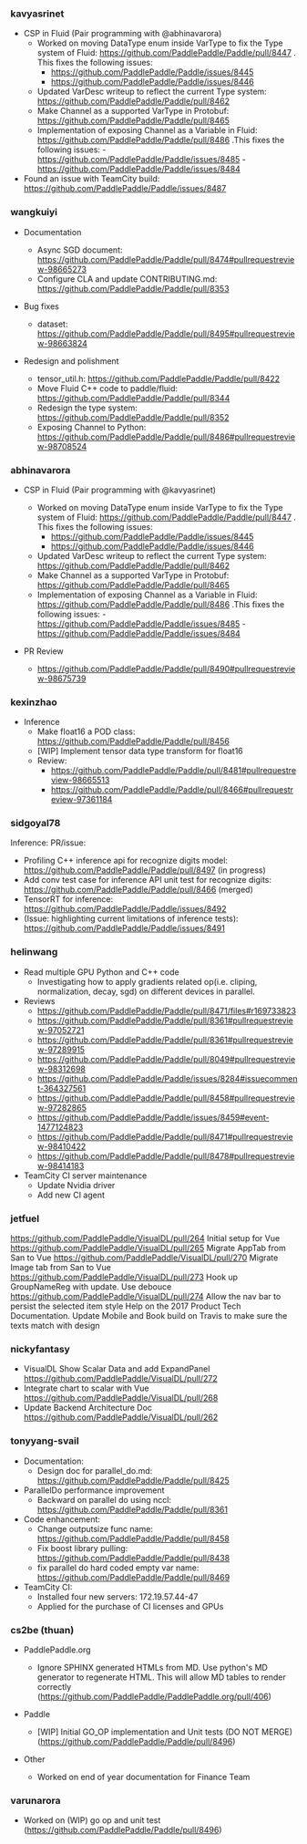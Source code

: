 ### kavyasrinet
- CSP in Fluid (Pair programming with @abhinavarora)
  - Worked on moving DataType enum inside VarType to fix the Type system of Fluid: 
    https://github.com/PaddlePaddle/Paddle/pull/8447 . This fixes the following issues:
      - https://github.com/PaddlePaddle/Paddle/issues/8445
      - https://github.com/PaddlePaddle/Paddle/issues/8446
  - Updated VarDesc writeup to reflect the current Type system: https://github.com/PaddlePaddle/Paddle/pull/8462
  - Make Channel as a supported VarType in Protobuf: https://github.com/PaddlePaddle/Paddle/pull/8465
  - Implementation of exposing Channel as a Variable in Fluid: https://github.com/PaddlePaddle/Paddle/pull/8486 
    .This fixes the following issues:
    -https://github.com/PaddlePaddle/Paddle/issues/8485
    -https://github.com/PaddlePaddle/Paddle/issues/8484
- Found an issue with TeamCity build: https://github.com/PaddlePaddle/Paddle/issues/8487 


### wangkuiyi

- Documentation
  - Async SGD document: https://github.com/PaddlePaddle/Paddle/pull/8474#pullrequestreview-98665273
  - Configure CLA and update CONTRIBUTING.md: https://github.com/PaddlePaddle/Paddle/pull/8353

- Bug fixes
  - dataset: https://github.com/PaddlePaddle/Paddle/pull/8495#pullrequestreview-98663824

- Redesign and polishment
  - tensor_util.h: https://github.com/PaddlePaddle/Paddle/pull/8422
  - Move Fluid C++ code to paddle/fluid: https://github.com/PaddlePaddle/Paddle/pull/8344
  - Redesign the type system: https://github.com/PaddlePaddle/Paddle/pull/8352
  - Exposing Channel to Python: https://github.com/PaddlePaddle/Paddle/pull/8486#pullrequestreview-98708524

### abhinavarora
- CSP in Fluid (Pair programming with @kavyasrinet)
  - Worked on moving DataType enum inside VarType to fix the Type system of Fluid: 
    https://github.com/PaddlePaddle/Paddle/pull/8447 . This fixes the following issues:
    - https://github.com/PaddlePaddle/Paddle/issues/8445
    - https://github.com/PaddlePaddle/Paddle/issues/8446
  - Updated VarDesc writeup to reflect the current Type system: https://github.com/PaddlePaddle/Paddle/pull/8462
  - Make Channel as a supported VarType in Protobuf: https://github.com/PaddlePaddle/Paddle/pull/8465
  - Implementation of exposing Channel as a Variable in Fluid: https://github.com/PaddlePaddle/Paddle/pull/8486 
    .This fixes the following issues:
    -https://github.com/PaddlePaddle/Paddle/issues/8485
    -https://github.com/PaddlePaddle/Paddle/issues/8484

- PR Review
  - https://github.com/PaddlePaddle/Paddle/pull/8490#pullrequestreview-98675739

### kexinzhao
- Inference
  - Make float16 a POD class: https://github.com/PaddlePaddle/Paddle/pull/8456
  - [WIP] Implement tensor data type transform for float16
  - Review: 
    - https://github.com/PaddlePaddle/Paddle/pull/8481#pullrequestreview-98665513
    - https://github.com/PaddlePaddle/Paddle/pull/8466#pullrequestreview-97361184

### sidgoyal78
Inference:
PR/issue:
- Profiling C++ inference api for recognize digits model: https://github.com/PaddlePaddle/Paddle/pull/8497 (in progress)
- Add conv test case for inference API unit test for recognize digits: https://github.com/PaddlePaddle/Paddle/pull/8466 (merged)
- TensorRT for inference: https://github.com/PaddlePaddle/Paddle/issues/8492
- (Issue: highlighting current limitations of inference tests): https://github.com/PaddlePaddle/Paddle/issues/8491

### helinwang

- Read multiple GPU Python and C++ code
  - Investigating how to apply gradients related op(i.e. cliping, normalization, decay, sgd) on different devices in parallel.
- Reviews
  - https://github.com/PaddlePaddle/Paddle/pull/8471/files#r169733823
  - https://github.com/PaddlePaddle/Paddle/pull/8361#pullrequestreview-97052721
  - https://github.com/PaddlePaddle/Paddle/pull/8361#pullrequestreview-97289915
  - https://github.com/PaddlePaddle/Paddle/pull/8049#pullrequestreview-98312698
  - https://github.com/PaddlePaddle/Paddle/issues/8284#issuecomment-364327561
  - https://github.com/PaddlePaddle/Paddle/pull/8458#pullrequestreview-97282865
  - https://github.com/PaddlePaddle/Paddle/issues/8459#event-1477124823
  - https://github.com/PaddlePaddle/Paddle/pull/8471#pullrequestreview-98410422
  - https://github.com/PaddlePaddle/Paddle/pull/8478#pullrequestreview-98414183
- TeamCity CI server maintenance
  - Update Nvidia driver
  - Add new CI agent

### jetfuel
https://github.com/PaddlePaddle/VisualDL/pull/264 Initial setup for Vue
https://github.com/PaddlePaddle/VisualDL/pull/265 Migrate AppTab from San to Vue
https://github.com/PaddlePaddle/VisualDL/pull/270 Migrate Image tab from San to Vue
https://github.com/PaddlePaddle/VisualDL/pull/273 Hook up GroupNameReg with update. Use debouce
https://github.com/PaddlePaddle/VisualDL/pull/274 Allow the nav bar to persist the selected item style
Help on the 2017 Product Tech Documentation. 
Update Mobile and Book build on Travis to make sure the texts match with design

### nickyfantasy
- VisualDL Show Scalar Data and add ExpandPanel https://github.com/PaddlePaddle/VisualDL/pull/272
- Integrate chart to scalar with Vue https://github.com/PaddlePaddle/VisualDL/pull/268
- Update Backend Architecture Doc https://github.com/PaddlePaddle/VisualDL/pull/262

### tonyyang-svail
- Documentation:
  - Design doc for parallel_do.md: https://github.com/PaddlePaddle/Paddle/pull/8425
- ParallelDo performance improvement
  - Backward on parallel do using nccl: https://github.com/PaddlePaddle/Paddle/pull/8361
- Code enhancement:
  - Change outputsize func name: https://github.com/PaddlePaddle/Paddle/pull/8458
  - Fix boost library pulling: https://github.com/PaddlePaddle/Paddle/pull/8438
  - fix parallel do hard coded empty var name: https://github.com/PaddlePaddle/Paddle/pull/8469
- TeamCity CI:
  - Installed four new servers: 172.19.57.44-47
  - Applied for the purchase of CI licenses and GPUs

### cs2be (thuan)
- PaddlePaddle.org

  - Ignore SPHINX generated HTMLs from MD. Use python's MD generator to regenerate HTML. This will allow MD tables to render correctly (https://github.com/PaddlePaddle/PaddlePaddle.org/pull/406)

- Paddle

  - [WIP] Initial GO_OP implementation and Unit tests (DO NOT MERGE) (https://github.com/PaddlePaddle/Paddle/pull/8496)

- Other

  - Worked on end of year documentation for Finance Team

### varunarora
- Worked on (WIP) go op and unit test (https://github.com/PaddlePaddle/Paddle/pull/8496)
